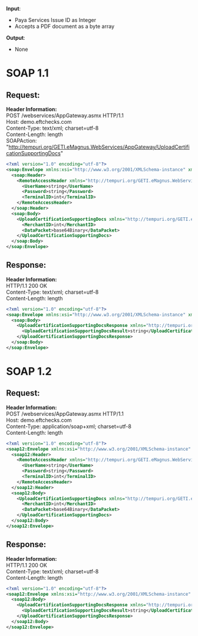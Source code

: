  **Input**:  
 - Paya Services Issue ID as Integer
 - Accepts a PDF document as a byte array 
 
 **Output**:  
 - None

# SOAP 1.1
## Request:
**Header Information:**  
POST /webservices/AppGateway.asmx HTTP/1.1  
Host: demo.eftchecks.com  
Content-Type: text/xml; charset=utf-8  
Content-Length: length  
SOAPAction: "http://tempuri.org/GETI.eMagnus.WebServices/AppGateway/UploadCertificationSupportingDocs"


```XML
<?xml version="1.0" encoding="utf-8"?>
<soap:Envelope xmlns:xsi="http://www.w3.org/2001/XMLSchema-instance" xmlns:xsd="http://www.w3.org/2001/XMLSchema" xmlns:soap="http://schemas.xmlsoap.org/soap/envelope/">
  <soap:Header>
    <RemoteAccessHeader xmlns="http://tempuri.org/GETI.eMagnus.WebServices/AppGateway">
      <UserName>string</UserName>
      <Password>string</Password>
      <TerminalID>int</TerminalID>
    </RemoteAccessHeader>
  </soap:Header>
  <soap:Body>
    <UploadCertificationSupportingDocs xmlns="http://tempuri.org/GETI.eMagnus.WebServices/AppGateway">
      <MerchantID>int</MerchantID>
      <DataPacket>base64Binary</DataPacket>
    </UploadCertificationSupportingDocs>
  </soap:Body>
</soap:Envelope>
```


## Response:
**Header Information:**  
HTTP/1.1 200 OK  
Content-Type: text/xml; charset=utf-8  
Content-Length: length  

```XML
<?xml version="1.0" encoding="utf-8"?>
<soap:Envelope xmlns:xsi="http://www.w3.org/2001/XMLSchema-instance" xmlns:xsd="http://www.w3.org/2001/XMLSchema" xmlns:soap="http://schemas.xmlsoap.org/soap/envelope/">
  <soap:Body>
    <UploadCertificationSupportingDocsResponse xmlns="http://tempuri.org/GETI.eMagnus.WebServices/AppGateway">
      <UploadCertificationSupportingDocsResult>string</UploadCertificationSupportingDocsResult>
    </UploadCertificationSupportingDocsResponse>
  </soap:Body>
</soap:Envelope>
```

# SOAP 1.2

## Request:
**Header Information:**  
POST /webservices/AppGateway.asmx HTTP/1.1  
Host: demo.eftchecks.com  
Content-Type: application/soap+xml; charset=utf-8  
Content-Length: length  
```XML
<?xml version="1.0" encoding="utf-8"?>
<soap12:Envelope xmlns:xsi="http://www.w3.org/2001/XMLSchema-instance" xmlns:xsd="http://www.w3.org/2001/XMLSchema" xmlns:soap12="http://www.w3.org/2003/05/soap-envelope">
  <soap12:Header>
    <RemoteAccessHeader xmlns="http://tempuri.org/GETI.eMagnus.WebServices/AppGateway">
      <UserName>string</UserName>
      <Password>string</Password>
      <TerminalID>int</TerminalID>
    </RemoteAccessHeader>
  </soap12:Header>
  <soap12:Body>
    <UploadCertificationSupportingDocs xmlns="http://tempuri.org/GETI.eMagnus.WebServices/AppGateway">
      <MerchantID>int</MerchantID>
      <DataPacket>base64Binary</DataPacket>
    </UploadCertificationSupportingDocs>
  </soap12:Body>
</soap12:Envelope>
```

## Response:
**Header Information:**  
HTTP/1.1 200 OK  
Content-Type: text/xml; charset=utf-8  
Content-Length: length  

```XML
<?xml version="1.0" encoding="utf-8"?>
<soap12:Envelope xmlns:xsi="http://www.w3.org/2001/XMLSchema-instance" xmlns:xsd="http://www.w3.org/2001/XMLSchema" xmlns:soap12="http://www.w3.org/2003/05/soap-envelope">
  <soap12:Body>
    <UploadCertificationSupportingDocsResponse xmlns="http://tempuri.org/GETI.eMagnus.WebServices/AppGateway">
      <UploadCertificationSupportingDocsResult>string</UploadCertificationSupportingDocsResult>
    </UploadCertificationSupportingDocsResponse>
  </soap12:Body>
</soap12:Envelope>
```

